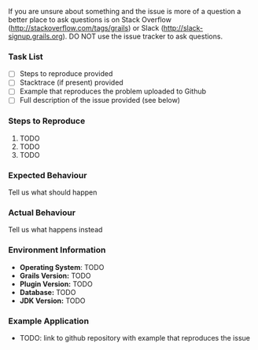 If you are unsure about something and the issue is more of a question a better place to ask questions is on Stack Overflow (http://stackoverflow.com/tags/grails) or Slack (http://slack-signup.grails.org). DO NOT use the issue tracker to ask questions.

### Task List

- [ ] Steps to reproduce provided
- [ ] Stacktrace (if present) provided
- [ ] Example that reproduces the problem uploaded to Github
- [ ] Full description of the issue provided (see below)

### Steps to Reproduce

1. TODO
2. TODO
3. TODO

### Expected Behaviour

Tell us what should happen

### Actual Behaviour

Tell us what happens instead

### Environment Information

- **Operating System**: TODO
- **Grails Version:** TODO
- **Plugin Version:** TODO
- **Database:** TODO
- **JDK Version:** TODO

### Example Application

- TODO: link to github repository with example that reproduces the issue
